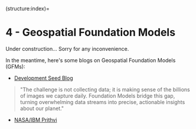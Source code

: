 (structure:index)=
# 4 - Geospatial Foundation Models

Under construction... Sorry for any inconvenience.

In the meantime, here's some blogs on Geospatial Foundation Models (GFMs):
- [Development Seed Blog](https://developmentseed.org/blog/2024-11-01-geofm/) 

>"The challenge is not collecting data; it is making sense of the billions of images we capture daily. Foundation Models bridge this gap, turning overwhelming data streams into precise, actionable insights about our planet."

- [NASA/IBM Prithvi](https://www.earthdata.nasa.gov/news/nasa-ibm-openly-release-geospatial-ai-foundation-model-nasa-earth-observation-data)
